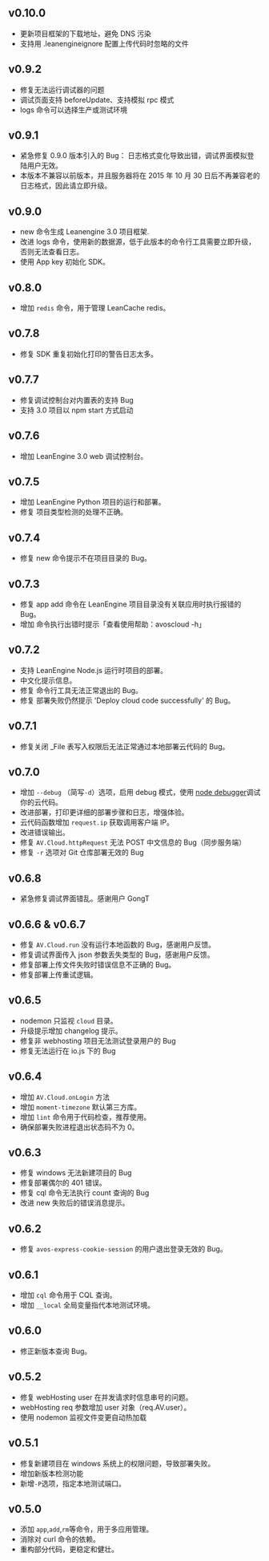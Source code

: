 ## v0.10.0
* 更新项目框架的下载地址，避免 DNS 污染
* 支持用 .leanengineignore 配置上传代码时忽略的文件

## v0.9.2
* 修复无法运行调试器的问题
* 调试页面支持 beforeUpdate、支持模拟 rpc 模式
* logs 命令可以选择生产或测试环境

## v0.9.1
* 紧急修复 0.9.0 版本引入的 Bug： 日志格式变化导致出错，调试界面模拟登陆用户无效。
* 本版本不兼容以前版本，并且服务器将在 2015 年 10 月 30 日后不再兼容老的日志格式，因此请立即升级。

## v0.9.0
* new 命令生成 Leanengine 3.0 项目框架.
* 改进 logs 命令，使用新的数据源，低于此版本的命令行工具需要立即升级，否则无法查看日志。
* 使用 App key 初始化 SDK。

## v0.8.0
* 增加  `redis` 命令，用于管理 LeanCache redis。

## v0.7.8
* 修复 SDK 重复初始化打印的警告日志太多。

## v0.7.7
* 修复调试控制台对内置表的支持 Bug
* 支持 3.0 项目以 npm start 方式启动

## v0.7.6
* 增加 LeanEngine 3.0 web 调试控制台。

## v0.7.5
* 增加 LeanEngine Python 项目的运行和部署。
* 修复 项目类型检测的处理不正确。

## v0.7.4
* 修复 new 命令提示不在项目目录的 Bug。

## v0.7.3
* 修复 app add 命令在 LeanEngine 项目目录没有关联应用时执行报错的 Bug。
* 增加 命令执行出错时提示「查看使用帮助：avoscloud -h」

## v0.7.2
* 支持 LeanEngine Node.js 运行时项目的部署。
* 中文化提示信息。
* 修复 命令行工具无法正常退出的 Bug。
* 修复 部署失败仍然提示 'Deploy cloud code successfully' 的 Bug。

## v0.7.1
* 修复关闭 _File 表写入权限后无法正常通过本地部署云代码的 Bug。

## v0.7.0
* 增加 `--debug` （简写`-d`）选项，启用 debug 模式，使用 [node debugger](https://nodejs.org/api/debugger.html)调试你的云代码。
* 改进部署，打印更详细的部署步骤和日志，增强体验。
* 云代码函数增加 `request.ip` 获取调用客户端 IP。
* 改进错误输出。
* 修复 `AV.Cloud.httpRequest` 无法 POST 中文信息的 Bug（同步服务端）
* 修复 `-r` 选项对 Git 仓库部署无效的 Bug

## v0.6.8

* 紧急修复调试界面错乱。感谢用户 GongT

## v0.6.6 & v0.6.7
* 修复 `AV.Cloud.run` 没有运行本地函数的 Bug，感谢用户反馈。
* 修复调试界面传入 json 参数丢失类型的 Bug，感谢用户反馈。
* 修复部署上传文件失败时错误信息不正确的 Bug。
* 修复部署上传重试逻辑。

## v0.6.5
* nodemon 只监视 `cloud` 目录。
* 升级提示增加 changelog 提示。
* 修复非 webhosting 项目无法测试登录用户的 Bug
* 修复无法运行在 io.js 下的 Bug

## v0.6.4
* 增加 `AV.Cloud.onLogin` 方法
* 增加 `moment-timezone` 默认第三方库。
* 增加 `lint` 命令用于代码检查，推荐使用。
* 确保部署失败进程退出状态码不为 0。

## v0.6.3
* 修复 windows 无法新建项目的 Bug
* 修复部署偶尔的 401 错误。
* 修复 cql 命令无法执行 count 查询的 Bug
* 改进 new 失败后的错误消息提示。

## v0.6.2
* 修复 `avos-express-cookie-session` 的用户退出登录无效的 Bug。

## v0.6.1
* 增加 `cql` 命令用于 CQL 查询。
* 增加 `__local` 全局变量指代本地测试环境。

## v0.6.0

* 修正新版本查询 Bug。

## v0.5.2
* 修复 webHosting user 在并发请求时信息串号的问题。
* webHosting req 参数增加 user 对象（req.AV.user）。
* 使用 nodemon 监视文件变更自动热加载

## v0.5.1
* 修复新建项目在 windows 系统上的权限问题，导致部署失败。
* 增加新版本检测功能
* 新增`-P`选项，指定本地测试端口。

## v0.5.0

* 添加 `app`,`add`,`rm`等命令，用于多应用管理。
* 消除对 curl 命令的依赖。
* 重构部分代码，更稳定和健壮。
